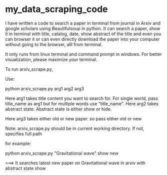 # my_data_scraping_code

I have written a code to search a paper in terminal from journal in Arxiv and google scholars using Beautifulsoup in python.
It can search a paper, show it in terminal with title, catalog, date, show abstract of the title and even you can browser it or can even directly download the paper into your computer without going to the browser, alll from terminal.

It only runs from linux terminal and command prompt in windows. For better visualization, please maximize your terminal.

To run arxiv_scrape.py,

Use: 

python arxiv_scrape.py arg1 arg2 arg3

Here arg1 takes title content you want to search for. For single world, pass title_name as arg1 but for multiple words use "title_name".
Here arg2 takes abstract state. Abstract state is either show or hide. 

Here arg3 takes either old or new paper. so pass either old or new

Note: arxiv_scrape.py should be in current working directory. If not, specifies full path

for example:

python arxiv_scrape.py "Gravitational wave" show new

===> It searches latest new paper on Gravitational wave in arxiv with abstract state show
